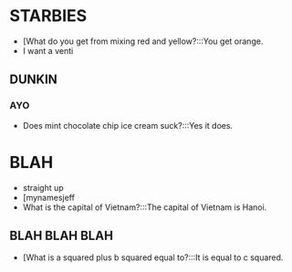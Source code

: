 
# STARBIES
- [What do you get from mixing red and yellow?:::You get orange.
- I want a venti

## DUNKIN

### AYO
- Does mint chocolate chip ice cream suck?:::Yes it does.

# BLAH
- straight up
- [mynamesjeff
- What is the capital of Vietnam?:::The capital of Vietnam is Hanoi.

## BLAH BLAH BLAH
- [What is a squared plus b squared equal to?:::It is equal to c squared.
